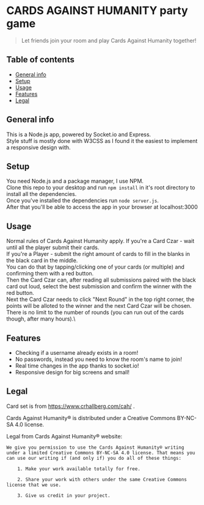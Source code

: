 # CARDS AGAINST HUMANITY party game
> Let friends join your room and play Cards Against Humanity together!

## Table of contents
* [General info](#general-info)
* [Setup](#setup)
* [Usage](#usage)
* [Features](#features)
* [Legal](#legal)


## General info
This is a Node.js app, powered by Socket.io and Express.\
Style stuff is mostly done with W3CSS as I found it the easiest to implement a responsive design with.


## Setup
You need Node.js and a package manager, I use NPM.\
Clone this repo to your desktop and run `npm install` in it's root directory to install all the dependencies.\
Once you've installed the dependencies run `node server.js`.\
After that you'll be able to access the app in your browser at localhost:3000

## Usage
Normal rules of Cards Against Humanity apply.
If you're a Card Czar - wait until all the player submit their cards.\
If you're a Player - submit the right amount of cards to fill in the blanks in the black card in the middle.\
You can do that by tapping/clicking one of your cards (or multiple) and confirming them with a red button.\
Then the Card Czar can, after reading all submissions paired with the black card out loud, select the best submission and confirm the winner with the red button.\
Next the Card Czar needs to click "Next Round" in the top right corner, the points will be alloted to the winner and the next Card Czar will be chosen.\
There is no limit to the number of rounds (you can run out of the cards though, after many hours).\


## Features
* Checking if a username already exists in a room!
* No passwords, instead you need to know the room's name to join!
* Real time changes in the app thanks to socket.io!
* Responsive design for big screens and small!

## Legal
Card set is from https://www.crhallberg.com/cah/ .

Cards Against Humanity® is distributed under a Creative Commons BY-NC-SA 4.0 license.

Legal from Cards Against Humanity® website:

    We give you permission to use the Cards Against Humanity® writing under a limited Creative Commons BY-NC-SA 4.0 license. That means you can use our writing if (and only if) you do all of these things:

        1. Make your work available totally for free.

        2. Share your work with others under the same Creative Commons license that we use.

        3. Give us credit in your project.
